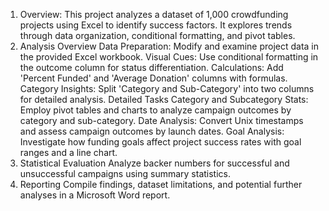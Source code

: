 1. Overview: 
    This project analyzes a dataset of 1,000 crowdfunding projects using Excel to identify success factors. It explores trends through data organization, conditional formatting, and pivot tables.
2. Analysis Overview
    Data Preparation: Modify and examine project data in the provided Excel workbook.
    Visual Cues: Use conditional formatting in the outcome column for status differentiation.
    Calculations: Add 'Percent Funded' and 'Average Donation' columns with formulas.
    Category Insights: Split 'Category and Sub-Category' into two columns for detailed analysis.
    Detailed Tasks
    Category and Subcategory Stats: Employ pivot tables and charts to analyze campaign outcomes by category and sub-category.
    Date Analysis: Convert Unix timestamps and assess campaign outcomes by launch dates.
    Goal Analysis: Investigate how funding goals affect project success rates with goal ranges and a line chart.
3. Statistical Evaluation
    Analyze backer numbers for successful and unsuccessful campaigns using summary statistics.
4. Reporting
    Compile findings, dataset limitations, and potential further analyses in a Microsoft Word report.
